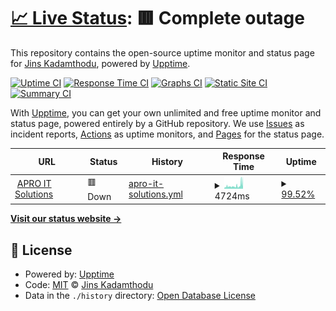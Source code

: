 # [📈 Live Status](https://anonxrider.github.io/uptime): <!--live status--> **🟥 Complete outage**

This repository contains the open-source uptime monitor and status page for [Jins Kadamthodu](www.jinskadamthodu.com), powered by [Upptime](https://github.com/upptime/upptime).

[![Uptime CI](https://github.com/anonxrider/uptime/workflows/Uptime%20CI/badge.svg)](https://github.com/anonxrider/uptime/actions?query=workflow%3A%22Uptime+CI%22)
[![Response Time CI](https://github.com/anonxrider/uptime/workflows/Response%20Time%20CI/badge.svg)](https://github.com/anonxrider/uptime/actions?query=workflow%3A%22Response+Time+CI%22)
[![Graphs CI](https://github.com/anonxrider/uptime/workflows/Graphs%20CI/badge.svg)](https://github.com/anonxrider/uptime/actions?query=workflow%3A%22Graphs+CI%22)
[![Static Site CI](https://github.com/anonxrider/uptime/workflows/Static%20Site%20CI/badge.svg)](https://github.com/anonxrider/uptime/actions?query=workflow%3A%22Static+Site+CI%22)
[![Summary CI](https://github.com/anonxrider/uptime/workflows/Summary%20CI/badge.svg)](https://github.com/anonxrider/uptime/actions?query=workflow%3A%22Summary+CI%22)

With [Upptime](https://upptime.js.org), you can get your own unlimited and free uptime monitor and status page, powered entirely by a GitHub repository. We use [Issues](https://github.com/anonxrider/uptime/issues) as incident reports, [Actions](https://github.com/anonxrider/uptime/actions) as uptime monitors, and [Pages](https://anonxrider.github.io/uptime) for the status page.

<!--start: status pages-->
<!-- This summary is generated by Upptime (https://github.com/upptime/upptime) -->
<!-- Do not edit this manually, your changes will be overwritten -->
<!-- prettier-ignore -->
| URL | Status | History | Response Time | Uptime |
| --- | ------ | ------- | ------------- | ------ |
| <img alt="" src="https://icons.duckduckgo.com/ip3/aproitsolutions.in.ico" height="13"> [APRO IT Solutions](https://aproitsolutions.in/) | 🟥 Down | [apro-it-solutions.yml](https://github.com/anonxrider/uptime/commits/HEAD/history/apro-it-solutions.yml) | <details><summary><img alt="Response time graph" src="./graphs/apro-it-solutions/response-time-week.png" height="20"> 4724ms</summary><br><a href="https://anonxrider.github.io/uptime/history/apro-it-solutions"><img alt="Response time 4344" src="https://img.shields.io/endpoint?url=https%3A%2F%2Fraw.githubusercontent.com%2Fanonxrider%2Fuptime%2FHEAD%2Fapi%2Fapro-it-solutions%2Fresponse-time.json"></a><br><a href="https://anonxrider.github.io/uptime/history/apro-it-solutions"><img alt="24-hour response time 6229" src="https://img.shields.io/endpoint?url=https%3A%2F%2Fraw.githubusercontent.com%2Fanonxrider%2Fuptime%2FHEAD%2Fapi%2Fapro-it-solutions%2Fresponse-time-day.json"></a><br><a href="https://anonxrider.github.io/uptime/history/apro-it-solutions"><img alt="7-day response time 4724" src="https://img.shields.io/endpoint?url=https%3A%2F%2Fraw.githubusercontent.com%2Fanonxrider%2Fuptime%2FHEAD%2Fapi%2Fapro-it-solutions%2Fresponse-time-week.json"></a><br><a href="https://anonxrider.github.io/uptime/history/apro-it-solutions"><img alt="30-day response time 4879" src="https://img.shields.io/endpoint?url=https%3A%2F%2Fraw.githubusercontent.com%2Fanonxrider%2Fuptime%2FHEAD%2Fapi%2Fapro-it-solutions%2Fresponse-time-month.json"></a><br><a href="https://anonxrider.github.io/uptime/history/apro-it-solutions"><img alt="1-year response time 4344" src="https://img.shields.io/endpoint?url=https%3A%2F%2Fraw.githubusercontent.com%2Fanonxrider%2Fuptime%2FHEAD%2Fapi%2Fapro-it-solutions%2Fresponse-time-year.json"></a></details> | <details><summary><a href="https://anonxrider.github.io/uptime/history/apro-it-solutions">99.52%</a></summary><a href="https://anonxrider.github.io/uptime/history/apro-it-solutions"><img alt="All-time uptime 99.19%" src="https://img.shields.io/endpoint?url=https%3A%2F%2Fraw.githubusercontent.com%2Fanonxrider%2Fuptime%2FHEAD%2Fapi%2Fapro-it-solutions%2Fuptime.json"></a><br><a href="https://anonxrider.github.io/uptime/history/apro-it-solutions"><img alt="24-hour uptime 97.84%" src="https://img.shields.io/endpoint?url=https%3A%2F%2Fraw.githubusercontent.com%2Fanonxrider%2Fuptime%2FHEAD%2Fapi%2Fapro-it-solutions%2Fuptime-day.json"></a><br><a href="https://anonxrider.github.io/uptime/history/apro-it-solutions"><img alt="7-day uptime 99.52%" src="https://img.shields.io/endpoint?url=https%3A%2F%2Fraw.githubusercontent.com%2Fanonxrider%2Fuptime%2FHEAD%2Fapi%2Fapro-it-solutions%2Fuptime-week.json"></a><br><a href="https://anonxrider.github.io/uptime/history/apro-it-solutions"><img alt="30-day uptime 99.68%" src="https://img.shields.io/endpoint?url=https%3A%2F%2Fraw.githubusercontent.com%2Fanonxrider%2Fuptime%2FHEAD%2Fapi%2Fapro-it-solutions%2Fuptime-month.json"></a><br><a href="https://anonxrider.github.io/uptime/history/apro-it-solutions"><img alt="1-year uptime 99.19%" src="https://img.shields.io/endpoint?url=https%3A%2F%2Fraw.githubusercontent.com%2Fanonxrider%2Fuptime%2FHEAD%2Fapi%2Fapro-it-solutions%2Fuptime-year.json"></a></details>

<!--end: status pages-->

[**Visit our status website →**](https://anonxrider.github.io/uptime)

## 📄 License

- Powered by: [Upptime](https://github.com/upptime/upptime)
- Code: [MIT](./LICENSE) © [Jins Kadamthodu](www.jinskadamthodu.com)
- Data in the `./history` directory: [Open Database License](https://opendatacommons.org/licenses/odbl/1-0/)
